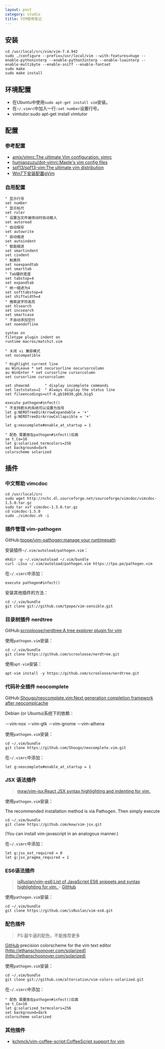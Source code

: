 ```yaml
---
layout: post
category: studio
title: VIM使用笔记 
---
```


## 安装 ##

	cd /usr/local/src/vim/vim-7.4.942
	sudo ./configure --prefix=/usr/local/vim --with-features=huge --enable-pythoninterp --enable-python3interp --enable-luainterp --enable-multibyte --enable-sniff --enable-fontset
	sudo make
	sudo make install

## 环境配置 ##

- 在Ubuntu中使用`sudo apt-get install vim`安装。
- 在`~/.vimrc`中加入一行`:set number`设置行号。
- vimtutor:sudo apt-get install vimtutor

## 配置 ##

### 参考配置 ###

- [amix/vimrc:The ultimate Vim configuration: vimrc](https://github.com/amix/vimrc)
- [humiaozuzu/dot-vimrc:Maple's vim config files](https://github.com/humiaozuzu/dot-vimrc)
- [spf13/spf13-vim:The ultimate vim distribution](https://github.com/spf13/spf13-vim)
- [Win7下安装配置gVim](http://www.cnblogs.com/zhcncn/p/4151701.html)

### 自用配置 ###

	" 显示行号  
	set number
	" 显示标尺
	set ruler
	" 设置当文件被改动时自动载入
	set autoread
	" 自动保存  
	set autowrite
	" 自动缩进  
	set autoindent
	" 智能缩进  
	set smartindent
	set cindent 
	" 制表符
	set noexpandtab
	set smarttab
	" Tab键的宽度
	set tabstop=4
	set expandtab
	" 统一缩进为4
	set softtabstop=4
	set shiftwidth=4
	" 搜索逐字符高亮
	set hlsearch                                                                                                                                     
	set incsearch
	set smartcase
	" 不自动添加空行
	set noendofline
	               
	syntax on   
	filetype plugin indent on
	runtime macros/matchit.vim
	               
	" 关闭 vi 兼容模式
	set nocompatible
	               
	" Highlight current line
	au WinLeave * set nocursorline nocursorcolumn
	au WinEnter * set cursorline cursorcolumn
	set cursorline cursorcolumn
	               
	set showcmd       " display incomplete commands
	set laststatus=2  " Always display the status line
	set fileencodings=utf-8,gb18030,gbk,big5
	               
	execute pathogen#infect()
	" 不支持箭头的系统可以设置为加号
	let g:NERDTreeDirArrowExpandable = '+' 
	let g:NERDTreeDirArrowCollapsible = '+' 

	let g:neocomplete#enable_at_startup = 1
                            
	" 配色 需要放在pathogen#infect()后面
	se t_Co=16                    
	let g:solarized_termcolors=256
	set background=dark           
	colorscheme solarized  

## 插件 ##

### 中文帮助 vimcdoc ### 

    cd /usr/local/src
    sudo wget http://nchc.dl.sourceforge.net/sourceforge/vimcdoc/vimcdoc-1.5.0.tar.gz
    sudo tar xvf vimcdoc-1.5.0.tar.gz
    cd vimcdoc-1.5.0
    sudo ./vimcdoc.sh -i 

### 插件管理 vim-pathogen ###

GitHub:[tpope/vim-pathogen:manage your runtimepath](https://github.com/tpope/vim-pathogen)

安装插件`~/.vim/autoload/pathogen.vim`：
 
    mkdir -p ~/.vim/autoload ~/.vim/bundle
    curl -LSso ~/.vim/autoload/pathogen.vim https://tpo.pe/pathogen.vim

在`~/.vimrc`中添加：

    execute pathogen#infect()

安装其他插件的方法：

    cd ~/.vim/bundle
    git clone git://github.com/tpope/vim-sensible.git

### 目录树插件 nerdtree ###

GitHub:[scrooloose/nerdtree:A tree explorer plugin for vim](https://github.com/scrooloose/nerdtree)

使用`pathogen.vim`安装：

    cd ~/.vim/bundle
    git clone https://github.com/scrooloose/nerdtree.git

使用`apt-vim`安装：

    apt-vim install -y https://github.com/scrooloose/nerdtree.git

### 代码补全插件 neocomplete ###

GitHub:[Shougo/neocomplete.vim:Next generation completion framework after neocomplcache](https://github.com/Shougo/neocomplete.vim)

Debian (or Ubuntu)系统下的依赖：

－vim-nox
－vim-gtk
－vim-gnome
－vim-athena

使用`pathogen.vim`安装：

    cd ~/.vim/bundle
    git clone https://github.com/Shougo/neocomplete.vim.git

在`~/.vimrc`中添加：

    let g:neocomplete#enable_at_startup = 1

### JSX 语法插件 ###

> [mxw/vim-jsx:React JSX syntax highlighting and indenting for vim.](https://github.com/mxw/vim-jsx)

使用`pathogen.vim`安装：

The recommended installation method is via Pathogen.  Then simply execute

    cd ~/.vim/bundle
    git clone https://github.com/mxw/vim-jsx.git

(You can install vim-javascript in an analogous manner.)

在`~/.vimrc`中添加：

    let g:jsx_ext_required = 0
    let g:jsx_pragma_required = 1

### ES6语法插件 ###

> [isRuslan/vim-es6:List of JavaScript ES6 snippets and syntax highlighting for vim. ](http://www.vim.org/scripts/script.php?script_id=5230) - [GitHub](https://github.com/isRuslan/vim-es6)

使用`pathogen.vim`安装：

    cd ~/.vim/bundle
    git clone https://github.com/isRuslan/vim-es6.git

### 配色插件 ###

> PS:最牛逼的配色，不能推荐更多

[GitHub](https://github.com/altercation/vim-colors-solarized):precision colorscheme for the vim text editor [http://ethanschoonover.com/solarized](http://ethanschoonover.com/solarized)

使用`pathogen.vim`安装：

	cd ~/.vim/bundle
	git clone git://github.com/altercation/vim-colors-solarized.git

在`~/.vimrc`中添加：
                           
	" 配色 需要放在pathogen#infect()后面
	se t_Co=16                    
	let g:solarized_termcolors=256
	set background=dark           
	colorscheme solarized  

### 其他插件 ###

- [kchmck/vim-coffee-script:CoffeeScript support for vim](https://github.com/kchmck/vim-coffee-script)


